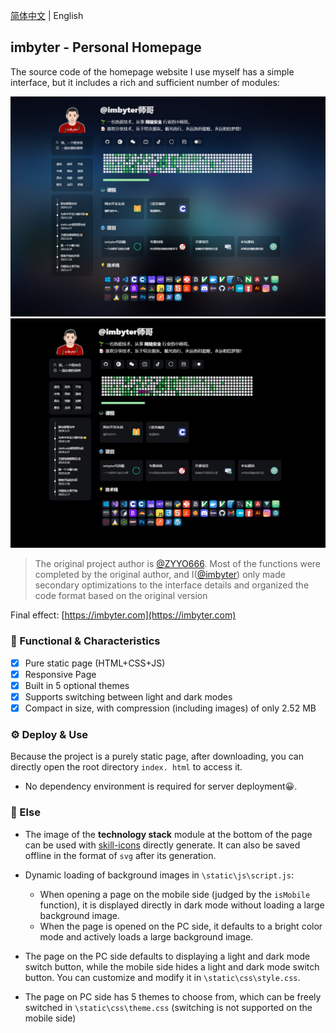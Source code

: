 [简体中文](./README.md) | English

## imbyter - Personal Homepage

The source code of the homepage website I use myself has a simple interface, but it includes a rich and sufficient number of modules:

![imbyter](/image/light.jpg)
![imbyter](/image/dark.jpg)

> The original project author is [@ZYYO666](https://github.com/ZYYO666). Most of the functions were completed by the original author, and I([@imbyter](https://github.com/imbyter)) only made secondary optimizations to the interface details and organized the code format based on the original version

Final effect: [https://imbyter.com](https://imbyter.com)

### 🎉 Functional & Characteristics

- [x] Pure static page (HTML+CSS+JS)
- [x] Responsive Page
- [x] Built in 5 optional themes
- [x] Supports switching between light and dark modes
- [x] Compact in size, with compression (including images) of only 2.52 MB

### ⚙️ Deploy & Use

Because the project is a purely static page, after downloading, you can directly open the root directory `index. html` to access it.

- No dependency environment is required for server deployment😀.

### 🥝 Else

- The image of the **technology stack** module at the bottom of the page can be used with [skill-icons](https://github.com/tandpfun/skill-icons) directly generate. It can also be saved offline in the format of `svg` after its generation.

- Dynamic loading of background images in `\static\js\script.js`:
  - When opening a page on the mobile side (judged by the `isMobile` function), it is displayed directly in dark mode without loading a large background image.
  - When the page is opened on the PC side, it defaults to a bright color mode and actively loads a large background image.

- The page on the PC side defaults to displaying a light and dark mode switch button, while the mobile side hides a light and dark mode switch button. You can customize and modify it in `\static\css\style.css`.

- The page on PC side has 5 themes to choose from, which can be freely switched in `\static\css\theme.css` (switching is not supported on the mobile side)